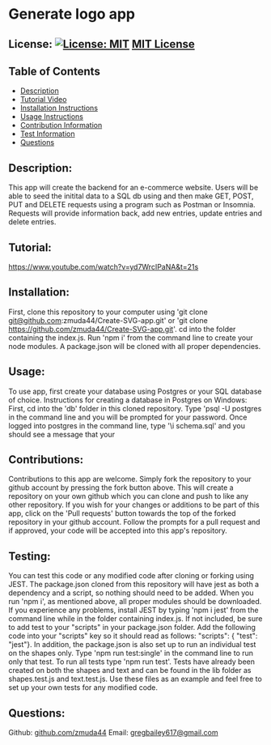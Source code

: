 # Generate logo app

  ## License: [![License: MIT](https://img.shields.io/badge/License-MIT-yellow.svg)](https://opensource.org/licenses/MIT) [MIT License](https://opensource.org/licenses/MIT)

  ## Table of Contents
  * [Description](#description)
  * [Tutorial Video](#tutorial)
  * [Installation Instructions](#installation)
  * [Usage Instructions](#usage)
  * [Contribution Information](#contributions)
  * [Test Information](#testing)
  * [Questions](#questions)
  
  ## Description: 
  This app will create the backend for an e-commerce website. Users will be able to seed the initital data to a SQL db using and then make GET, POST, PUT and DELETE requests using a program such as Postman or Insomnia. Requests will provide information back, add new entries, update entries and delete entries.

  ## Tutorial:
  https://www.youtube.com/watch?v=yd7WrcIPaNA&t=21s

  ## Installation: 
  First, clone this repository to your computer using 'git clone git@github.com:zmuda44/Create-SVG-app.git' or 'git clone https://github.com/zmuda44/Create-SVG-app.git'. cd into the folder containing the index.js. Run 'npm i' from the command line to create your node modules. A package.json will be cloned with all proper dependencies. 

  ## Usage: 
  To use app, first create your database using Postgres or your SQL database of choice. Instructions for creating a database in Postgres on Windows: First, cd into the 'db' folder in this cloned repository. Type 'psql -U postgres in the command line and you will be prompted for your password. Once logged into postgres in the command line, type '\i schema.sql' and you should see a message that your 

  ## Contributions: 
  Contributions to this app are welcome. Simply fork the repository to your github account by pressing the fork button above.  This will create a repository on your own github which you can clone and push to like any other repository. If you wish for your changes or additions to be part of this app, click on the 'Pull requests' button towards the top of the forked repository in your github account. Follow the prompts for a pull request and if approved, your code will be accepted into this app's repository.

  ## Testing: 
  You can test this code or any modified code after cloning or forking using JEST. The package.json cloned from this repository will have jest as both a dependency and a script, so nothing should need to be added. When you run 'npm i', as mentioned above, all proper modules should be downloaded. If you experience any problems, install JEST by typing 'npm i jest' from the command line while in the folder containing index.js. If not included, be sure to add test to your "scripts" in your package.json folder. Add the following code into your "scripts" key so it should read as follows: "scripts": { "test": "jest"}. In addition, the package.json is also set up to run an individual test on the shapes only. Type 'npm run test:single' in the command line to run only that test. To run all tests type 'npm run test'. Tests have already been created on both the shapes and text and can be found in the lib folder as shapes.test.js and text.test.js. Use these files as an example and feel free to set up your own tests for any modified code.  

  ## Questions: 
  Github: [github.com/zmuda44](https://github.com/zmuda44) Email: gregbailey617@gmail.com


 